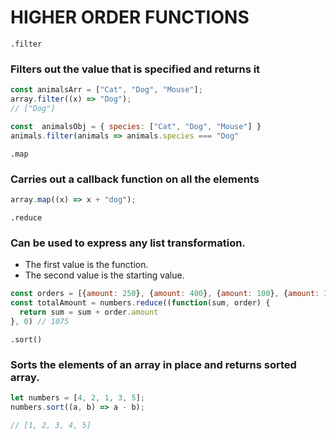 # HIGHER ORDER FUNCTIONS

`.filter`

### Filters out the value that is specified and returns it

```javascript
const animalsArr = ["Cat", "Dog", "Mouse"];
array.filter((x) => "Dog");
// ["Dog"]
```

```javascript
const  animalsObj = { species: ["Cat", "Dog", "Mouse"] }
animals.filter(animals => animals.species === "Dog"
```

`.map`

### Carries out a callback function on all the elements

```javascript
array.map((x) => x + "dog");
```

`.reduce`

### Can be used to express any list transformation.

- The first value is the function.
- The second value is the starting value.

```javascript
const orders = [{amount: 250}, {amount: 400}, {amount: 100}, {amount: 325}]
const totalAmount = numbers.reduce((function(sum, order) {
  return sum = sum + order.amount
}, 0) // 1075
```

`.sort()`

### Sorts the elements of an array in place and returns sorted array.

```javascript
let numbers = [4, 2, 1, 3, 5];
numbers.sort((a, b) => a - b);

// [1, 2, 3, 4, 5]
```
